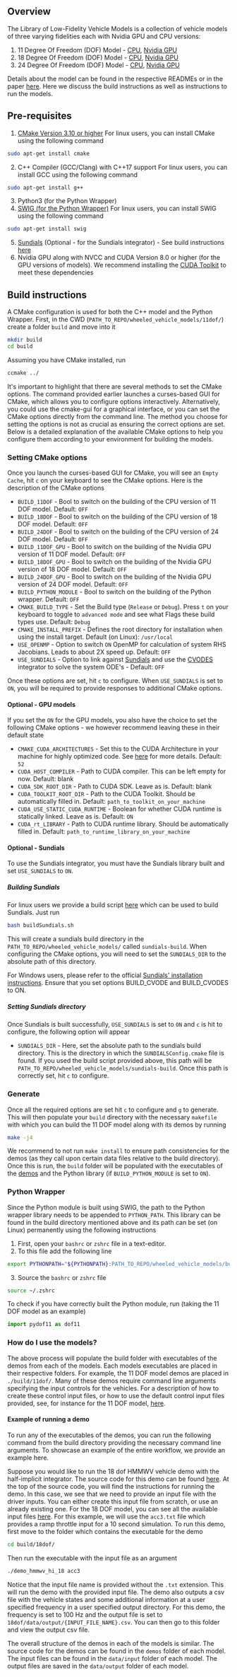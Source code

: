## Overview
The Library of Low-Fidelity Vehicle Models is a collection of vehicle models of three varying fidelities each with Nvidia GPU and CPU versions:
1. 11 Degree Of Freedom (DOF) Model - [CPU](./11dof/), [Nvidia GPU](./11dof-gpu/)
2. 18 Degree Of Freedom (DOF) Model - [CPU](./18dof/), [Nvidia GPU](./18dof-gpu/)
3. 24 Degree Of Freedom (DOF) Model - [CPU](./24dof/), [Nvidia GPU](./24dof-gpu/)

Details about the model can be found in the respective READMEs or in the paper [here](../paper/). Here we discuss the build instructions as well as instructions to run the models.

## Pre-requisites
1. [CMake Version 3.10 or higher](https://cmake.org/download/)
For linux users, you can install CMake using the following command
```bash
sudo apt-get install cmake
```
2. C++ Compiler (GCC/Clang) with C++17 support
For linux users, you can install GCC using the following command
```bash
sudo apt-get install g++
```
3. Python3 (for the Python Wrapper)
4. [SWIG (for the Python Wrapper)](https://www.swig.org/download.html)
For linux users, you can install SWIG using the following command
```bash
sudo apt-get install swig
```
5. [Sundials](https://sundials.readthedocs.io/en/latest/) (Optional - for the Sundials integrator) - See build instructions [here](#optional---sundials)
6. Nvidia GPU along with NVCC and CUDA Version 8.0 or higher (for the GPU versions of models). We recommend installing the [CUDA Toolkit](https://developer.nvidia.com/cuda-12-0-0-download-archive) to meet these dependencies

## Build instructions
A CMake configuration is used for both the C++ model and the Python Wrapper. First, in the CWD (`PATH_TO_REPO/wheeled_vehicle_models/11dof/`) create a folder `build` and move into it
```bash
mkdir build
cd build
```
Assuming you have CMake installed, run 
```bash
ccmake ../
```
It's important to highlight that there are several methods to set the CMake options. The command provided earlier launches a curses-based GUI for CMake, which allows you to configure options interactively. Alternatively, you could use the cmake-gui for a graphical interface, or you can set the CMake options directly from the command line. The method you choose for setting the options is not as crucial as ensuring the correct options are set. Below is a detailed explanation of the available CMake options to help you configure them according to your environment for building the models.

### Setting CMake options
Once you launch the curses-based GUI for CMake, you will see an `Empty Cache`, hit `c` on your keyboard to see the CMake options. Here is the description of the CMake options
- `BUILD_11DOF` - Bool to switch on the building of the CPU version of 11 DOF model. Default: `OFF`
- `BUILD_18DOF` - Bool to switch on the building of the CPU version of 18 DOF model. Default: `OFF`
- `BUILD_24DOF` - Bool to switch on the building of the CPU version of 24 DOF model. Default: `OFF`
- `BUILD_11DOF_GPU` - Bool to switch on the building of the Nvidia GPU version of 11 DOF model. Default: `OFF`
- `BUILD_18DOF_GPU` - Bool to switch on the building of the Nvidia GPU version of 18 DOF model. Default: `OFF`
- `BUILD_24DOF_GPU` - Bool to switch on the building of the Nvidia GPU version of 24 DOF model. Default: `OFF`
- `BUILD_PYTHON_MODULE` - Bool to switch on the building of the Python wrapper. Default: `OFF`
- `CMAKE_BUILD_TYPE` - Set the Build type (`Release` or `Debug`). Press `t` on your keyboard to toggle to `advanced mode` and see what Flags these build types use. Default: `Debug`
- `CMAKE_INSTALL_PREFIX` - Defines the root directory for installation when using the install target. Default (on Linux): `/usr/local`
- `USE_OPENMP` - Option to switch `ON` OpenMP for calculation of system RHS Jacobians. Leads to about 2X speed up. Default: `OFF`
- `USE_SUNDIALS` - Option to link against [Sundials](https://sundials.readthedocs.io/en/latest/) and use the [CVODES](https://sundials.readthedocs.io/en/latest/cvodes/index.html) integrator to solve the system ODE's - Default: `OFF`

Once these options are set, hit `c` to configure. When `USE_SUNDIALS` is set to `ON`, you will be required to provide responses to additional CMake options.

#### Optional - GPU models
If you set the `ON` for the GPU models, you also have the choice to set the following CMake options - we however recommend leaving these in their default state
- `CMAKE_CUDA_ARCHITECTURES` - Set this to the CUDA Architecture in your machine for highly optimized code. See [here](https://arnon.dk/matching-sm-architectures-arch-and-gencode-for-various-nvidia-cards/) for more details. Default: `52`
- `CUDA_HOST_COMPILER` - Path to CUDA compiler. This can be left empty for now. Default: blank
- `CUDA_SDK_ROOT_DIR` - Path to CUDA SDK. Leave as is. Default: blank
- `CUDA_TOOLKIT_ROOT_DIR` - Path to the CUDA Toolkit. Should be automatically filled in. Default: `path_to_toolkit_on_your_machine`
- `CUDA_USE_STATIC_CUDA_RUNTIME` - Boolean for whether CUDA runtime is statically linked. Leave as is. Default: `ON`
- `CUDA_rt_LIBRARY` - Path to CUDA runtime library. Should be automatically filled in. Default: `path_to_runtime_library_on_your_machine`

#### Optional - Sundials
To use the Sundials integrator, you must have the Sundials library built and set `USE_SUNDIALS` to `ON`.  
##### Building Sundials
For linux users we provide a build script [here](./build_sundials.sh) which can be used to build Sundials. Just run
```bash
bash buildSundials.sh
```
This will create a sundials build directory in the `PATH_TO_REPO/wheeled_vehicle_models/` called `sundials-build`. When configuring the CMake options, you will need to set the `SUNDIALS_DIR` to the absolute path of this directory.  

For Windows users, please refer to the official [Sundials' installation instructions](https://computing.llnl.gov/projects/sundials/faq#inst). Ensure that you set options BUILD_CVODE and BUILD_CVODES to ON.
##### Setting Sundials directory
Once Sundials is built successfully, `USE_SUNDIALS` is set to `ON` and `c` is hit to configure, the following option will appear
- `SUNDIALS_DIR` - Here, set the absolute path to the sundials build directory. This is the directory in which the `SUNDIALSConfig.cmake` file is found. If you used the build script provided above, this path will be `PATH_TO_REPO/wheeled_vehicle_models/sundials-build`.
Once this path is correctly set, hit `c` to configure.

### Generate
Once all the required options are set hit `c` to configure and `g` to generate. This will then populate your `build` directory with the necessary `makefile` with which you can build the 11 DOF model along with its demos by running
```bash
make -j4
```
We recommend to not run `make install` to ensure path consistencies for the demos (as they call upon certain data files relative to the build directory).  
Once this is run, the `build` folder will be populated with the executables of the [demos](./demos) and the Python library (if `BUILD_PYTHON_MODULE` is set to `ON`).  


### Python Wrapper
Since the Python module is built using SWIG, the path to the Python wrapper library needs to be appended to `PYTHON_PATH`. This library can be found in the build directory mentioned above and its path can be set (on Linux) permanently using the following instructions
1) First, open your `bashrc` or `zshrc` file in a text-editor.
2) To this file add the following line
```bash
export PYTHONPATH="${PYTHONPATH}:PATH_TO_REPO/wheeled_vehicle_models/build/"
```
3) Source the `bashrc` or `zshrc` file
```bash
source ~/.zshrc
```
To check if you have correctly built the Python module, run (taking the 11 DOF model as an example)
```python
import pydof11 as dof11
```

### How do I use the models?
The above process will populate the build folder with executables of the demos from each of the models. Each models executables are placed in their respective folders. For example, the 11 DOF model demos are placed in `./build/11dof/`. Many of these demos require command line arguments specifying the input controls for the vehicles. For a description of how to create these control input files, or how to use the default control input files provided, see, for instance for the 11 DOF model, [here](./11dof/README.md#how-do-i-provide-driver-inputs).

#### Example of running a demo
To run any of the executables of the demos, you can run the following command from the build directory providing the necessary command line arguments. To showcase an example of the entire workflow, we provide an example here.

Suppose you would like to run the 18 dof HMMWV vehicle demo with the half-implicit integrator. The source code for this demo can be found [here](./18dof/demos/HMMWV/demo_hmmwv_hi.cpp). At the top of the source code, you will find the instructions for running the demo. In this case, we see that we need to provide an input file with the driver inputs. You can either create this input file from scratch, or use an already existing one. For the 18 DOF model, you can see all the available input files [here](./18dof/data/input/). For this example, we will use the `acc3.txt` file which provides a ramp throttle input for a 10 second simulation. To run this demo, first move to the folder which contains the executable for the demo
```bash
cd build/18dof/
```
Then run the executable with the input file as an argument
```bash
./demo_hmmwv_hi_18 acc3
```
Notice that the input file name is provided without the `.txt` extension. This will run the demo with the provided input file. The demo also outputs a csv file with the vehicle states and some additional information at a user specified frequency in a user specified output directory. For this demo, the frequency is set to 100 Hz and the output file is set to `18dof/data/output/{INPUT_FILE_NAME}.csv`. You can then go to this folder and view the output csv file.

The overall structure of the demos in each of the models is similar. The source code for the demos can be found in the `demos` folder of each model. The input files can be found in the `data/input` folder of each model. The output files are saved in the `data/output` folder of each model.